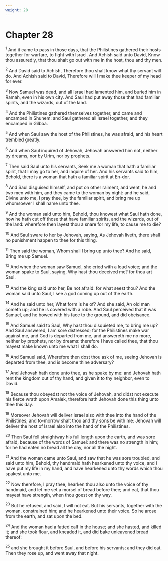 ```yaml
---
weight: 28
---
```


# Chapter 28

<sup>1</sup> And it came to pass in those days, that the Philistines gathered their hosts together for warfare, to fight with Israel. And Achish said unto David, Know thou assuredly, that thou shalt go out with me in the host, thou and thy men. 

<sup>2</sup> And David said to Achish, Therefore thou shalt know what thy servant will do. And Achish said to David, Therefore will I make thee keeper of my head for ever. 

<sup>3</sup> Now Samuel was dead, and all Israel had lamented him, and buried him in Ramah, even in his own city. And Saul had put away those that had familiar spirits, and the wizards, out of the land. 

<sup>4</sup> And the Philistines gathered themselves together, and came and encamped in Shunem: and Saul gathered all Israel together, and they encamped in Gilboa. 

<sup>5</sup> And when Saul saw the host of the Philistines, he was afraid, and his heart trembled greatly. 

<sup>6</sup> And when Saul inquired of Jehovah, Jehovah answered him not, neither by dreams, nor by Urim, nor by prophets. 

<sup>7</sup> Then said Saul unto his servants, Seek me a woman that hath a familiar spirit, that I may go to her, and inquire of her. And his servants said to him, Behold, there is a woman that hath a familiar spirit at En-dor. 

<sup>8</sup> And Saul disguised himself, and put on other raiment, and went, he and two men with him, and they came to the woman by night: and he said, Divine unto me, I pray thee, by the familiar spirit, and bring me up whomsoever I shall name unto thee. 

<sup>9</sup> And the woman said unto him, Behold, thou knowest what Saul hath done, how he hath cut off those that have familiar spirits, and the wizards, out of the land: wherefore then layest thou a snare for my life, to cause me to die? 

<sup>10</sup> And Saul sware to her by Jehovah, saying, As Jehovah liveth, there shall no punishment happen to thee for this thing. 

<sup>11</sup> Then said the woman, Whom shall I bring up unto thee? And he said, Bring me up Samuel. 

<sup>12</sup> And when the woman saw Samuel, she cried with a loud voice; and the woman spake to Saul, saying, Why hast thou deceived me? for thou art Saul. 

<sup>13</sup> And the king said unto her, Be not afraid: for what seest thou? And the woman said unto Saul, I see a god coming up out of the earth. 

<sup>14</sup> And he said unto her, What form is he of? And she said, An old man cometh up; and he is covered with a robe. And Saul perceived that it was Samuel, and he bowed with his face to the ground, and did obeisance. 

<sup>15</sup> And Samuel said to Saul, Why hast thou disquieted me, to bring me up? And Saul answered, I am sore distressed; for the Philistines make war against me, and God is departed from me, and answereth me no more, neither by prophets, nor by dreams: therefore I have called thee, that thou mayest make known unto me what I shall do. 

<sup>16</sup> And Samuel said, Wherefore then dost thou ask of me, seeing Jehovah is departed from thee, and is become thine adversary? 

<sup>17</sup> And Jehovah hath done unto thee, as he spake by me: and Jehovah hath rent the kingdom out of thy hand, and given it to thy neighbor, even to David. 

<sup>18</sup> Because thou obeyedst not the voice of Jehovah, and didst not execute his fierce wrath upon Amalek, therefore hath Jehovah done this thing unto thee this day. 

<sup>19</sup> Moreover Jehovah will deliver Israel also with thee into the hand of the Philistines; and to-morrow shalt thou and thy sons be with me: Jehovah will deliver the host of Israel also into the hand of the Philistines. 

<sup>20</sup> Then Saul fell straightway his full length upon the earth, and was sore afraid, because of the words of Samuel: and there was no strength in him; for he had eaten no bread all the day, nor all the night. 

<sup>21</sup> And the woman came unto Saul, and saw that he was sore troubled, and said unto him, Behold, thy handmaid hath hearkened unto thy voice, and I have put my life in my hand, and have hearkened unto thy words which thou spakest unto me. 

<sup>22</sup> Now therefore, I pray thee, hearken thou also unto the voice of thy handmaid, and let me set a morsel of bread before thee; and eat, that thou mayest have strength, when thou goest on thy way. 

<sup>23</sup> But he refused, and said, I will not eat. But his servants, together with the woman, constrained him; and he hearkened unto their voice. So he arose from the earth, and sat upon the bed. 

<sup>24</sup> And the woman had a fatted calf in the house; and she hasted, and killed it; and she took flour, and kneaded it, and did bake unleavened bread thereof: 

<sup>25</sup> and she brought it before Saul, and before his servants; and they did eat. Then they rose up, and went away that night. 


